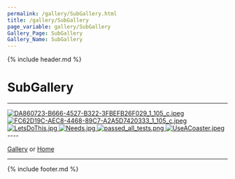 ```yaml
---
permalink: /gallery/SubGallery.html
title: /gallery/SubGallery
page_variable: gallery/SubGallery
Gallery_Page: SubGallery
Gallery_Name: SubGallery
---
```



{% include header.md %}

# SubGallery

----
<div class="image-container-SubGallery ImgContainer">
<a href="SubGallery/resized-DA860723-B666-4527-B322-3FBEFB26F029_1_105_c.jpeg" data-fancybox="gallery/Thumbnails/thumbnail-SubGallery-DA860723-B666-4527-B322-3FBEFB26F029_1_105_c.jpeg" data-caption="DA860723-B666-4527-B322-3FBEFB26F029_1_105_c.jpeg">
    <img class="image-thumb" src="https://example.pauliver.com/gallery/Thumbnails/thumbnail-SubGallery-DA860723-B666-4527-B322-3FBEFB26F029_1_105_c.jpeg" alt="DA860723-B666-4527-B322-3FBEFB26F029_1_105_c.jpeg" />
</a>
<a href="SubGallery/resized-FC62D19C-AEC8-4468-89C7-A2A5D7420333_1_105_c.jpeg" data-fancybox="gallery/Thumbnails/thumbnail-SubGallery-FC62D19C-AEC8-4468-89C7-A2A5D7420333_1_105_c.jpeg" data-caption="FC62D19C-AEC8-4468-89C7-A2A5D7420333_1_105_c.jpeg">
    <img class="image-thumb" src="https://example.pauliver.com/gallery/Thumbnails/thumbnail-SubGallery-FC62D19C-AEC8-4468-89C7-A2A5D7420333_1_105_c.jpeg" alt="FC62D19C-AEC8-4468-89C7-A2A5D7420333_1_105_c.jpeg" />
</a>
<a href="SubGallery/resized-LetsDoThis.jpg" data-fancybox="gallery/Thumbnails/thumbnail-SubGallery-LetsDoThis.jpg" data-caption="LetsDoThis.jpg">
    <img class="image-thumb" src="https://example.pauliver.com/gallery/Thumbnails/thumbnail-SubGallery-LetsDoThis.jpg" alt="LetsDoThis.jpg" />
</a>
<a href="SubGallery/resized-Needs.jpg" data-fancybox="gallery/Thumbnails/thumbnail-SubGallery-Needs.jpg" data-caption="Needs.jpg">
    <img class="image-thumb" src="https://example.pauliver.com/gallery/Thumbnails/thumbnail-SubGallery-Needs.jpg" alt="Needs.jpg" />
</a>
<a href="SubGallery/resized-passed_all_tests.png" data-fancybox="gallery/Thumbnails/thumbnail-SubGallery-passed_all_tests.png" data-caption="passed_all_tests.png">
    <img class="image-thumb" src="https://example.pauliver.com/gallery/Thumbnails/thumbnail-SubGallery-passed_all_tests.png" alt="passed_all_tests.png" />
</a>
<a href="SubGallery/resized-UseACoaster.jpeg" data-fancybox="gallery/Thumbnails/thumbnail-SubGallery-UseACoaster.jpeg" data-caption="UseACoaster.jpeg">
    <img class="image-thumb" src="https://example.pauliver.com/gallery/Thumbnails/thumbnail-SubGallery-UseACoaster.jpeg" alt="UseACoaster.jpeg" />
</a>
</div>
----


[Gallery]( ./index.html)
  or 
[Home]( ../)

----

<script>

{% include single-gallery.js %}

SetupGallery(".image-container-SubGallery ImgContainer");

</script>

{% include footer.md %}

<!-- created on 03/11/2020 8:03 PM -->
